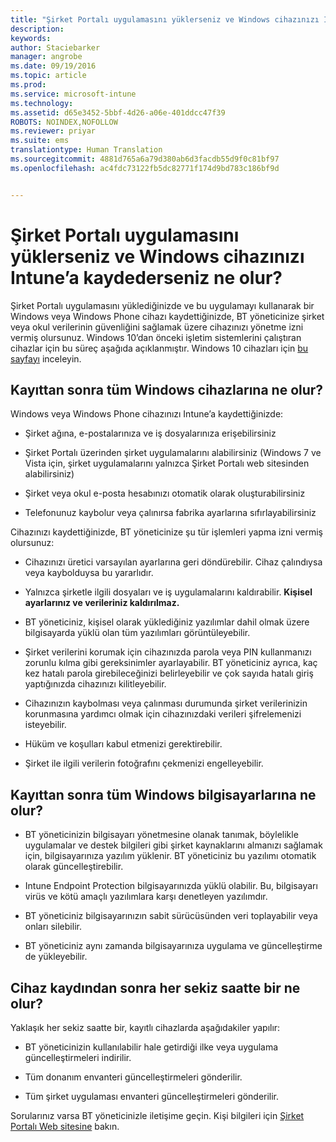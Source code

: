 ```yaml
---
title: "Şirket Portalı uygulamasını yüklerseniz ve Windows cihazınızı Intune’a kaydederseniz ne olur? | Microsoft Intune"
description: 
keywords: 
author: Staciebarker
manager: angrobe
ms.date: 09/19/2016
ms.topic: article
ms.prod: 
ms.service: microsoft-intune
ms.technology: 
ms.assetid: d65e3452-5bbf-4d26-a06e-401ddcc47f39
ROBOTS: NOINDEX,NOFOLLOW
ms.reviewer: priyar
ms.suite: ems
translationtype: Human Translation
ms.sourcegitcommit: 4881d765a6a79d380ab6d3facdb55d9f0c81bf97
ms.openlocfilehash: ac4fdc73122fb5dc82771f174d9bd783c186bf9d


---
```



# Şirket Portalı uygulamasını yüklerseniz ve Windows cihazınızı Intune’a kaydederseniz ne olur?

Şirket Portalı uygulamasını yüklediğinizde ve bu uygulamayı kullanarak bir Windows veya Windows Phone cihazı kaydettiğinizde, BT yöneticinize şirket veya okul verilerinin güvenliğini sağlamak üzere cihazınızı yönetme izni vermiş olursunuz. Windows 10’dan önceki işletim sistemlerini çalıştıran cihazlar için bu süreç aşağıda açıklanmıştır. Windows 10 cihazları için [bu sayfayı](what-happens-if-you-install-the-company-portal-app-and-enroll-your-device-in-intune-windows10.md) inceleyin.

## Kayıttan sonra tüm Windows cihazlarına ne olur?
Windows veya Windows Phone cihazınızı Intune’a kaydettiğinizde:

-   Şirket ağına, e-postalarınıza ve iş dosyalarınıza erişebilirsiniz

-   Şirket Portalı üzerinden şirket uygulamalarını alabilirsiniz (Windows 7 ve Vista için, şirket uygulamalarını yalnızca Şirket Portalı web sitesinden alabilirsiniz)

-   Şirket veya okul e-posta hesabınızı otomatik olarak oluşturabilirsiniz

-   Telefonunuz kaybolur veya çalınırsa fabrika ayarlarına sıfırlayabilirsiniz

Cihazınızı kaydettiğinizde, BT yöneticinize şu tür işlemleri yapma izni vermiş olursunuz:

-   Cihazınızı üretici varsayılan ayarlarına geri döndürebilir. Cihaz çalındıysa veya kaybolduysa bu yararlıdır.

-   Yalnızca şirketle ilgili dosyaları ve iş uygulamalarını kaldırabilir. **Kişisel ayarlarınız ve verileriniz kaldırılmaz.**

-   BT yöneticiniz, kişisel olarak yüklediğiniz yazılımlar dahil olmak üzere bilgisayarda yüklü olan tüm yazılımları görüntüleyebilir.

-   Şirket verilerini korumak için cihazınızda parola veya PIN kullanmanızı zorunlu kılma gibi gereksinimler ayarlayabilir. BT yöneticiniz ayrıca, kaç kez hatalı parola girebileceğinizi belirleyebilir ve çok sayıda hatalı giriş yaptığınızda cihazınızı kilitleyebilir.

-   Cihazınızın kaybolması veya çalınması durumunda şirket verilerinizin korunmasına yardımcı olmak için cihazınızdaki verileri şifrelemenizi isteyebilir. 

-   Hüküm ve koşulları kabul etmenizi gerektirebilir.

-   Şirket ile ilgili verilerin fotoğrafını çekmenizi engelleyebilir.

## Kayıttan sonra tüm Windows bilgisayarlarına ne olur?

-  BT yöneticinizin bilgisayarı yönetmesine olanak tanımak, böylelikle uygulamalar ve destek bilgileri gibi şirket kaynaklarını almanızı sağlamak için, bilgisayarınıza yazılım yüklenir. BT yöneticiniz bu yazılımı otomatik olarak güncelleştirebilir.

-  Intune Endpoint Protection bilgisayarınızda yüklü olabilir. Bu, bilgisayarı virüs ve kötü amaçlı yazılımlara karşı denetleyen yazılımdır.

-  BT yöneticiniz bilgisayarınızın sabit sürücüsünden veri toplayabilir veya onları silebilir.

-  BT yöneticiniz aynı zamanda bilgisayarınıza uygulama ve güncelleştirme de yükleyebilir.

## Cihaz kaydından sonra her sekiz saatte bir ne olur?
Yaklaşık her sekiz saatte bir, kayıtlı cihazlarda aşağıdakiler yapılır:

-   BT yöneticinizin kullanılabilir hale getirdiği ilke veya uygulama güncelleştirmeleri indirilir.

-   Tüm donanım envanteri güncelleştirmeleri gönderilir.

-   Tüm şirket uygulaması envanteri güncelleştirmeleri gönderilir.

Sorularınız varsa BT yöneticinizle iletişime geçin. Kişi bilgileri için [Şirket Portalı Web sitesine](http://portal.manage.microsoft.com) bakın.




<!--HONumber=Sep16_HO4-->



